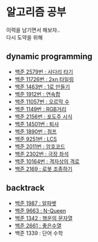 # 알고리즘 공부
이력을 남기면서 해보자..<br>
다시 도약을 위해


## dynamic programming
* [백준 2579번 : 사다리 타기](./src/main/java/com/backjoon/dynamic/p2579)
* [백준 11726번 : 2xn 타일링](./src/main/java/com/backjoon/dynamic/p11726)
* [백준 1463번 : 1로 만들기](./src/main/java/com/backjoon/dynamic/p1463)
* [백준 1912번 : 연속합](./src/main/java/com/backjoon/dynamic/p1912)
* [백준 11057번 : 오르막 수](./src/main/java/com/backjoon/dynamic/p11057)
* [백준 1149번 : RGB거리](./src/main/java/com/backjoon/dynamic/p1149)
* [백준 2156번 : 포도주 시식](./src/main/java/com/backjoon/dynamic/p2156)
* [백준 14501번 : 퇴사](./src/main/java/com/backjoon/dynamic/p14501)
* [백준 1890번 : 점프](./src/main/java/com/backjoon/dynamic/p1890)
* [백준 9251번 : LCS](./src/main/java/com/backjoon/dynamic/p9251)
* [백준 2011번 : 암호코드](./src/main/java/com/backjoon/dynamic/p2011)
* [백준 2302번 : 극장 좌석](./src/main/java/com/backjoon/dynamic/p2302)
* [백준 10164번 : 격자상의 격로](./src/main/java/com/backjoon/dynamic/p10164)
* [백준 2169 : 로봇 조종하기](./src/main/java/com/backjoon/dynamic/p2169)

## backtrack
* [백준 1987 : 알파벳](./src/main/java/com/backjoon/backtrack/p1987)
* [백준 9663 : N-Queen](./src/main/java/com/backjoon/backtrack/p9663)
* [백준 1342 : 행운의 문자열](./src/main/java/com/backjoon/backtrack/p1342)
* [백준 2661 : 좋은수열](./src/main/java/com/backjoon/backtrack/p2661)
* 백준 1339 : 단어 수학